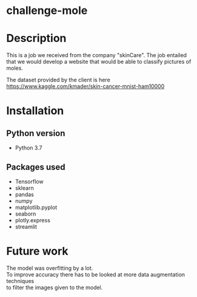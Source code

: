 # challenge-mole

# Description
This is a job we received from the company "skinCare".
The job entailed that we would develop a website that would be able to classify pictures of moles.

The dataset provided by the client is here https://www.kaggle.com/kmader/skin-cancer-mnist-ham10000
   
# Installation

## Python version
* Python 3.7

## Packages used
* Tensorflow
* sklearn
* pandas
* numpy
* matplotlib.pyplot
* seaborn
* plotly.express
* streamlit

# Future work
The model was overfitting by a lot.  
To improve accuracy there has to be looked at more data augmentation techniques  
to filter the images given to the model.



